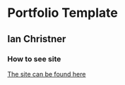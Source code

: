 # Portfolio Template
## Ian Christner

### How to see site

[The site can be found here](https://scoutpilgrim.github.io/portfolio_temp/)

